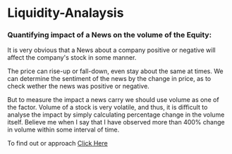 # Liquidity-Analaysis
### Quantifying impact of a News on the volume of the Equity:
   It is very obvious that a News about a company positive or negative will affect the company's stock in some manner.
    
   The price can rise-up or fall-down, even stay about the same at times. We can determine the sentiment of the news by the change in price, as to check wether the news was positive or negative.
    
   But to measure the impact a news carry we should use volume as one of the factor. Volume of a stock is very volatile, and thus, it is difficult to analyse the impact by simply calculating percentage change in the volume itself. Believe me when I say that I have observed more than 400% change in volume within some interval of time.
 
To find out or approach [Click Here](https://github.com/vishalsingh9423/Stock-Prediction/tree/master/Scraping/Crawler)
